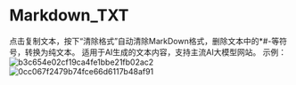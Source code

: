 # Markdown_TXT
点击复制文本，按下“清除格式”自动清除MarkDown格式，删除文本中的*#-等符号，转换为纯文本。
适用于AI生成的文本内容，支持主流AI大模型网站。
示例：
![b3c654e02cf19ca4fe1bbe21fb02ac2](https://github.com/user-attachments/assets/1feb3578-648b-4266-bd64-75112930ffe5)
![0cc067f2479b74fce66d6117b48af91](https://github.com/user-attachments/assets/14e7dceb-7bea-4e1a-9044-64369a305747)
